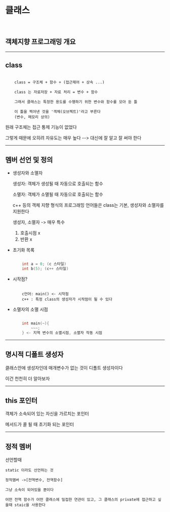 # 클래스
</br>

## 객체지향 프로그래밍 개요

-----

## class

```

    class = 구조체 + 함수 + (접근제어 + 상속 ...)

    class 는 자료저장 + 자료 처리 = 변수 + 함수

    그래서 클래스는 특정한 용도를 수행하기 위한 변수와 함수를 모아 둔 틀

    이 틀을 찍어낸 것을 '객체(오브젝트)'라고 부른다
    (변수, 메모리 상의)

```

원래 구조체는 접근 통제 기능이 없었다

그렇게 때문에 오히려 자유도는 매우 높다 --> 대신에 잘 알고 잘 써야 한다

----

## 멤버 선언 및 정의

* 생성자와 소멸자

    생성자: 객체가 생성될 때 자동으로 호출되는 함수

    소멸자: 객체가 소멸될 때 자동으로 호출되는 함수

    c++ 등의 객체 지향 형식의 프로그래밍 언어들은 class는 기본, 생성자와 소멸자를 지원한다

    생성자, 소멸자 -> 매우 특수
    1. 호출시점 x
    2. 반환 x

* 초기화 목록

    ```c++

        int a = 0; (c 스타일)
        int b(5); (c++ 스타일)

    ```
* 시작점?

    ```

        c언어: main() <- 시작점
        c++ : 특정 class의 생성자가 시작점이 될 수 있다

    ```
* 소멸자의 소멸 시점

    ```c

        int main(~){
            ~~~;
        } <- 지역 변수의 소멸시점, 소멸자 작동 시점

    ```
----

## 명시적 디폴트 생성자

클래스안에 생성자인데 매개변수가 없는 것이 디폴트 생성자이다

이건 천천히 더 알아보자

-----

## this 포인터

객체가 소속되어 있는 자신을 가르치는 포인터

메서드가 콜 될 때 초기화 되는 포인터

----

## 정적 멤버

선언할때

    static 이라도 선언하는 것

    정적멤버 ->[전역변수, 전역함수]

    그냥 소속이 되어있을 뿐이다

    어떤 전역 함수가 어떤 클래스에 밀접한 연관이 있고, 그 클래스의 private에 접근하고 싶을때 staic을 사용한다